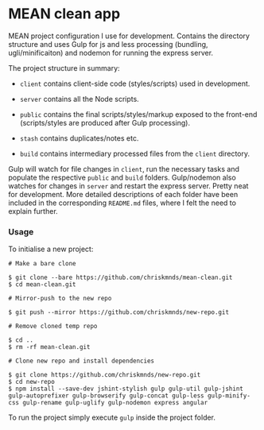 # MEAN clean app

MEAN project configuration I use for development. Contains the directory structure and uses Gulp for js and less processing (bundling, ugli/minificaiton) and nodemon for running the express server.

The project structure in summary:

- `client` contains client-side code (styles/scripts) used in development. 

- `server` contains all the Node scripts.

- `public` contains the final scripts/styles/markup exposed to the front-end (scripts/styles are produced after Gulp processing).

- `stash` contains duplicates/notes etc.

- `build` contains intermediary processed files from the `client` directory.

Gulp will watch for file changes in `client`, run the necessary tasks and populate the respective `public` and `build` folders. Gulp/nodemon also watches for changes in `server` and restart the express server. Pretty neat for development. More detailed descriptions of each folder have been included in the corresponding `README.md` files, where I felt the need to explain further.

### Usage

To initialise a new project:

```
# Make a bare clone

$ git clone --bare https://github.com/chriskmnds/mean-clean.git
$ cd mean-clean.git

# Mirror-push to the new repo

$ git push --mirror https://github.com/chriskmnds/new-repo.git

# Remove cloned temp repo

$ cd ..
$ rm -rf mean-clean.git  

# Clone new repo and install dependencies

$ git clone https://github.com/chriskmnds/new-repo.git
$ cd new-repo
$ npm install --save-dev jshint-stylish gulp gulp-util gulp-jshint gulp-autoprefixer gulp-browserify gulp-concat gulp-less gulp-minify-css gulp-rename gulp-uglify gulp-nodemon express angular

```

To run the project simply execute `gulp` inside the project folder.
